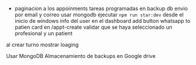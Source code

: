 - paginacion a los appoinments
tareas programadas en backup db
envio por email y correo
usar mongodb
ejecutar `npm run star:dev` desde el inicio de windows
info del user en el dashboard
add button whatsapp to patien card
en /appt-create validar que se haya seleccionado un profesional y un patient

al crear turno mostrar loaging

Usar MongoDB 
Almacenamiento de backups en Google drive 